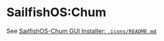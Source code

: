 # SailfishOS:Chum

See [SailfishOS-Chum GUI Installer: `.icons/README.md`](https://github.com/sailfishos-chum/sailfishos-chum-gui-installer/blob/main/.icons/README.md)
